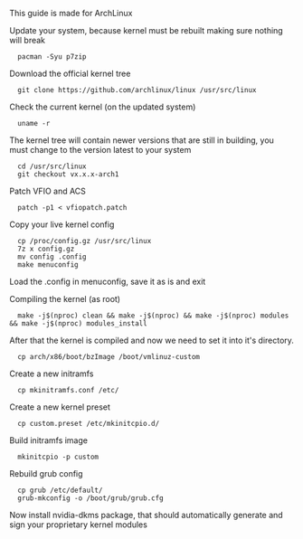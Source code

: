 This guide is made for ArchLinux

Update your system, because kernel must be rebuilt making sure nothing will break
      
      pacman -Syu p7zip

Download the official kernel tree
      
      git clone https://github.com/archlinux/linux /usr/src/linux

Check the current kernel (on the updated system)
      
      uname -r
      
The kernel tree will contain newer versions that are still in building, you must change to the version latest to your system
      
      cd /usr/src/linux
      git checkout vx.x.x-arch1

Patch VFIO and ACS
      
      patch -p1 < vfiopatch.patch

Copy your live kernel config

      cp /proc/config.gz /usr/src/linux
      7z x config.gz
      mv config .config
      make menuconfig

Load the .config in menuconfig, save it as is and exit
    
Compiling the kernel (as root)

      make -j$(nproc) clean && make -j$(nproc) && make -j$(nproc) modules && make -j$(nproc) modules_install

After that the kernel is compiled and now we need to set it into it's directory.

      cp arch/x86/boot/bzImage /boot/vmlinuz-custom

Create a new initramfs

      cp mkinitramfs.conf /etc/

Create a new kernel preset

      cp custom.preset /etc/mkinitcpio.d/

Build initramfs image
      
      mkinitcpio -p custom

Rebuild grub config

      cp grub /etc/default/
      grub-mkconfig -o /boot/grub/grub.cfg

Now install nvidia-dkms package, that should automatically generate and sign your proprietary kernel modules

